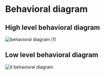 # Behavioral diagram
## High level behavioral diagram
![behavioral diagram (1)](https://user-images.githubusercontent.com/98838252/155833123-ef0b2bc0-0a70-493b-9bec-2d932512e8ac.jpeg)

## Low level behavioral diagram
![ll behavioral diagram](https://user-images.githubusercontent.com/98838252/155833666-07662b30-f00b-4cfa-9330-84198ed1d6d4.jpeg)
